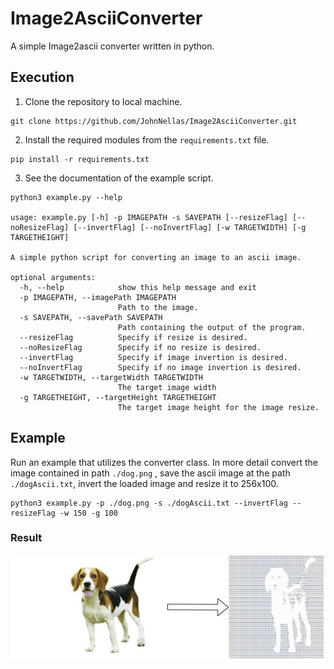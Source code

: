 # Image2AsciiConverter
A simple Image2ascii converter written in python.

## Execution

1. Clone the repository to local machine.
```
git clone https://github.com/JohnNellas/Image2AsciiConverter.git
```

2. Install the required modules from the ```requirements.txt``` file.
```
pip install -r requirements.txt
```

3. See the documentation of the example script.
```
python3 example.py --help

usage: example.py [-h] -p IMAGEPATH -s SAVEPATH [--resizeFlag] [--noResizeFlag] [--invertFlag] [--noInvertFlag] [-w TARGETWIDTH] [-g TARGETHEIGHT]

A simple python script for converting an image to an ascii image.

optional arguments:
  -h, --help            show this help message and exit
  -p IMAGEPATH, --imagePath IMAGEPATH
                        Path to the image.
  -s SAVEPATH, --savePath SAVEPATH
                        Path containing the output of the program.
  --resizeFlag          Specify if resize is desired.
  --noResizeFlag        Specify if no resize is desired.
  --invertFlag          Specify if image invertion is desired.
  --noInvertFlag        Specify if no image invertion is desired.
  -w TARGETWIDTH, --targetWidth TARGETWIDTH
                        The target image width
  -g TARGETHEIGHT, --targetHeight TARGETHEIGHT
                        The target image height for the image resize.
```

## Example
Run an example that utilizes the converter class. In more detail convert the image contained in path ```./dog.png``` , save the ascii image at the path ```./dogAscii.txt```, invert the loaded image and resize it to 256x100.
```
python3 example.py -p ./dog.png -s ./dogAscii.txt --invertFlag --resizeFlag -w 150 -g 100
```

### Result

![](readmeImages/result.jpg)



